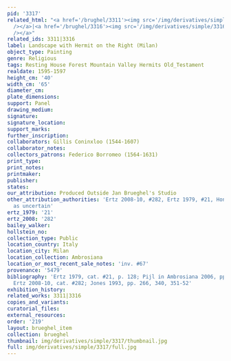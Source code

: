 ```yaml
---
pid: '3317'
related_html: "<a href='/brughel/3311'><img src='/img/derivatives/simple/3311/thumbnail.jpg'
  /></a>|<a href='/brughel/3316'><img src='/img/derivatives/simple/3316/thumbnail.jpg'
  /></a>"
related_ids: 3311|3316
label: Landscape with Hermit on the Right (Milan)
object_type: Painting
genre: Religious
tags: Resting House Forest Mountain Valley Hermits Old_Testament
realdate: 1595-1597
height_cm: '40'
width_cm: '65'
diameter_cm: 
plate_dimensions: 
support: Panel
drawing_medium: 
signature: 
signature_location: 
support_marks: 
further_inscription: 
collaborators: Gillis Coninxloo (1544-1607)
collaborator_notes: 
collectors_patrons: Federico Borromeo (1564-1631)
print_type: 
print_notes: 
printmaker: 
publisher: 
states: 
our_attribution: Produced Outside Jan Brueghel's Studio
other_attribution_authorities: 'Ertz 2008-10, #282, Ertz 1979, #21, Honig database
  as uncertain'
ertz_1979: '21'
ertz_2008: '282'
bailey_walker: 
hollstein_no: 
collection_type: Public
location_country: Italy
location_city: Milan
location_collection: Ambrosiana
location_or_most_recent_sale_notes: 'inv. #67'
provenance: '5479'
bibliography: 'Ertz 1979, cat. #21, p. 128; Pijl in Ambrosiana 2006, pp. 125-126.;
  Ertz 2008-10, cat. #282; Jones 1993, pp. 266, 340, 351-52'
exhibition_history: 
related_works: 3311|3316
copies_and_variants: 
curatorial_files: 
external_resources: 
order: '219'
layout: brueghel_item
collection: brueghel
thumbnail: img/derivatives/simple/3317/thumbnail.jpg
full: img/derivatives/simple/3317/full.jpg
---
```

